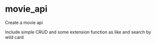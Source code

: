 # movie_api
Create a movie api

Include simple CRUD and some extension function as like and search by wild card
